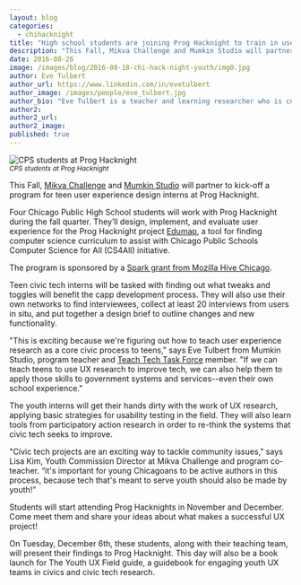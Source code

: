 ```yaml
---
layout: blog
categories:
  - chihacknight
title: "High school students are joining Prog Hacknight to train in user experience & design"
description: "This Fall, Mikva Challenge and Mumkin Studio will partner to kick-off a program for teen user experience design interns at Prog Hacknight. Four Chicago Public High School students will work with Prog Hacknight during the fall quarter. They’ll design, implement, and evaluate user experience for two Prog Hacknight projects."
date: 2016-08-26
image: /images/blog/2016-08-18-chi-hack-night-youth/img0.jpg
author: Eve Tulbert
author_url: https://www.linkedin.com/in/evetulbert
author_image: /images/people/eve_tulbert.jpg
author_bio: "Eve Tulbert is a teacher and learning researcher who is co-founding a learning design studio (mumkin.studio, as of Sept 1)."
author2:
author2_url:
author2_image:
published: true
---
```


<p class="text-center"><img src="/images/blog/2016-08-18-chi-hack-night-youth/img0.jpg" alt="CPS students at Prog Hacknight" class="img-thumbnail"/><br />

<small>
    <em>CPS students at Prog Hacknight</em>
</small>
</p>

This Fall, [Mikva Challenge](http://www.mikvachallenge.org/) and [Mumkin Studio](http://www.mumkin.studio) will partner to kick-off a program for teen user experience design interns at Prog Hacknight.

Four Chicago Public High School students will work with Prog Hacknight during the fall quarter. They’ll design, implement, and evaluate user experience for the Prog Hacknight project [Edumap](http://edumap2.herokuapp.com/), a tool for finding computer science curriculum to assist with Chicago Public Schools Computer Science for All (CS4All) initiative.

The program is sponsored by a [Spark grant from Mozilla Hive Chicago](http://hivechicago.org/about/fund/).

Teen civic tech interns will be tasked with finding out what tweaks and toggles will benefit the capp development process. They will also use their own networks to find interviewees, collect at least 20 interviews from users in situ, and put together a design brief to outline changes and new functionality.

"This is exciting because we're figuring out how to teach user experience research as a core civic process to teens," says Eve Tulbert from Mumkin Studio,  program teacher and [Teach Tech Task Force](https://github.com/TeachTechTaskForce) member. "If we can teach teens to use UX research to improve tech, we can also help them to apply those skills to government systems and services--even their own school experience."

The youth interns will get their hands dirty with the work of UX research, applying basic strategies for usability testing in the field. They will also learn tools from participatory action research in order to re-think the systems that civic tech seeks to improve.

"Civic tech projects are an exciting way to tackle community issues," says Lisa Kim, Youth Commission Director at Mikva Challenge and program co-teacher. “it's important for young Chicagoans to be active authors in this process, because tech that's meant to serve youth should also be made by youth!”

Students will start attending Prog Hacknights in November and December. Come meet them and share your ideas about what makes a successful UX project!

On Tuesday, December 6th, these students, along with their teaching team, will present their findings to Prog Hacknight. This day will also be a book launch for The Youth UX Field guide, a guidebook for engaging youth UX teams in civics and civic tech research.
